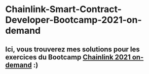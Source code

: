 # Chainlink-Smart-Contract-Developer-Bootcamp-2021-on-demand

## Ici, vous trouverez mes solutions pour les exercices du Bootcamp [Chainlink 2021 on-demand](https://chain.link/bootcamp/bootcamp-2021-on-demand) :)
